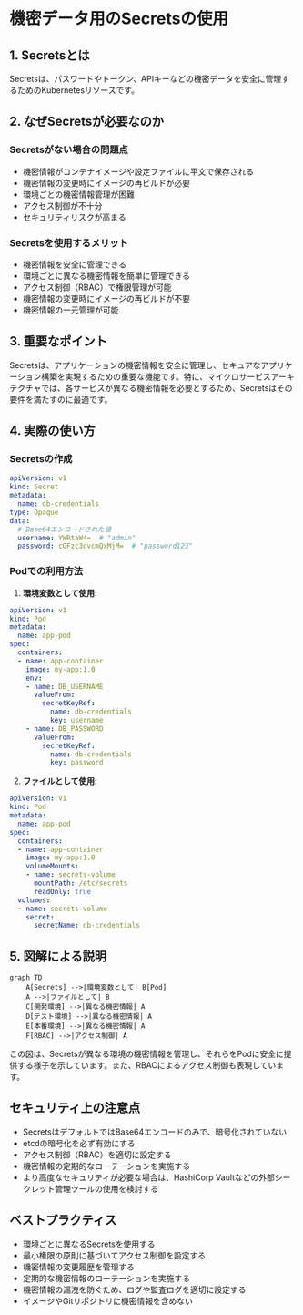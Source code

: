 # 機密データ用のSecretsの使用

## 1. Secretsとは
Secretsは、パスワードやトークン、APIキーなどの機密データを安全に管理するためのKubernetesリソースです。

## 2. なぜSecretsが必要なのか

### Secretsがない場合の問題点
- 機密情報がコンテナイメージや設定ファイルに平文で保存される
- 機密情報の変更時にイメージの再ビルドが必要
- 環境ごとの機密情報管理が困難
- アクセス制御が不十分
- セキュリティリスクが高まる

### Secretsを使用するメリット
- 機密情報を安全に管理できる
- 環境ごとに異なる機密情報を簡単に管理できる
- アクセス制御（RBAC）で権限管理が可能
- 機密情報の変更時にイメージの再ビルドが不要
- 機密情報の一元管理が可能

## 3. 重要なポイント
Secretsは、アプリケーションの機密情報を安全に管理し、セキュアなアプリケーション構築を実現するための重要な機能です。特に、マイクロサービスアーキテクチャでは、各サービスが異なる機密情報を必要とするため、Secretsはその要件を満たすのに最適です。

## 4. 実際の使い方

### Secretsの作成
```yaml
apiVersion: v1
kind: Secret
metadata:
  name: db-credentials
type: Opaque
data:
  # Base64エンコードされた値
  username: YWRtaW4=  # "admin"
  password: cGFzc3dvcmQxMjM=  # "password123"
```

### Podでの利用方法

1. **環境変数として使用**:
```yaml
apiVersion: v1
kind: Pod
metadata:
  name: app-pod
spec:
  containers:
  - name: app-container
    image: my-app:1.0
    env:
    - name: DB_USERNAME
      valueFrom:
        secretKeyRef:
          name: db-credentials
          key: username
    - name: DB_PASSWORD
      valueFrom:
        secretKeyRef:
          name: db-credentials
          key: password
```

2. **ファイルとして使用**:
```yaml
apiVersion: v1
kind: Pod
metadata:
  name: app-pod
spec:
  containers:
  - name: app-container
    image: my-app:1.0
    volumeMounts:
    - name: secrets-volume
      mountPath: /etc/secrets
      readOnly: true
  volumes:
  - name: secrets-volume
    secret:
      secretName: db-credentials
```

## 5. 図解による説明

```mermaid
graph TD
    A[Secrets] -->|環境変数として| B[Pod]
    A -->|ファイルとして| B
    C[開発環境] -->|異なる機密情報| A
    D[テスト環境] -->|異なる機密情報| A
    E[本番環境] -->|異なる機密情報| A
    F[RBAC] -->|アクセス制御| A
```

この図は、Secretsが異なる環境の機密情報を管理し、それらをPodに安全に提供する様子を示しています。また、RBACによるアクセス制御も表現しています。

## セキュリティ上の注意点
- SecretsはデフォルトではBase64エンコードのみで、暗号化されていない
- etcdの暗号化を必ず有効にする
- アクセス制御（RBAC）を適切に設定する
- 機密情報の定期的なローテーションを実施する
- より高度なセキュリティが必要な場合は、HashiCorp Vaultなどの外部シークレット管理ツールの使用を検討する

## ベストプラクティス
- 環境ごとに異なるSecretsを使用する
- 最小権限の原則に基づいてアクセス制御を設定する
- 機密情報の変更履歴を管理する
- 定期的な機密情報のローテーションを実施する
- 機密情報の漏洩を防ぐため、ログや監査ログを適切に設定する
- イメージやGitリポジトリに機密情報を含めない
